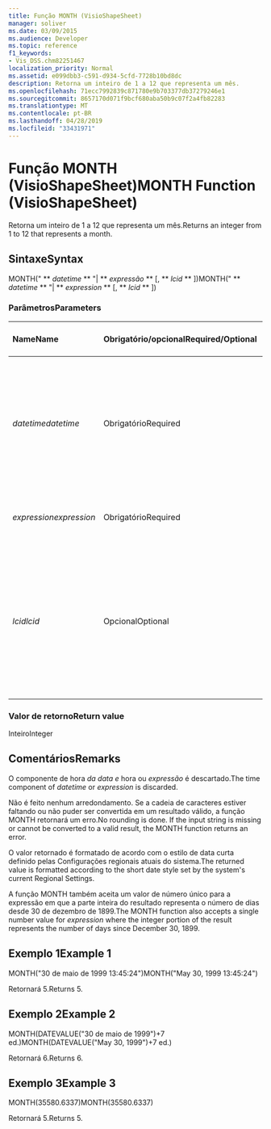 ```yaml
---
title: Função MONTH (VisioShapeSheet)
manager: soliver
ms.date: 03/09/2015
ms.audience: Developer
ms.topic: reference
f1_keywords:
- Vis_DSS.chm82251467
localization_priority: Normal
ms.assetid: e099dbb3-c591-d934-5cfd-7728b10bd8dc
description: Retorna um inteiro de 1 a 12 que representa um mês.
ms.openlocfilehash: 71ecc7992839c871780e9b703377db37279246e1
ms.sourcegitcommit: 8657170d071f9bcf680aba50b9c07f2a4fb82283
ms.translationtype: MT
ms.contentlocale: pt-BR
ms.lasthandoff: 04/28/2019
ms.locfileid: "33431971"
---
```

# <a name="month-function-visioshapesheet"></a><span data-ttu-id="63065-103">Função MONTH (VisioShapeSheet)</span><span class="sxs-lookup"><span data-stu-id="63065-103">MONTH Function (VisioShapeSheet)</span></span>

<span data-ttu-id="63065-104">Retorna um inteiro de 1 a 12 que representa um mês.</span><span class="sxs-lookup"><span data-stu-id="63065-104">Returns an integer from 1 to 12 that represents a month.</span></span>
  
## <a name="syntax"></a><span data-ttu-id="63065-105">Sintaxe</span><span class="sxs-lookup"><span data-stu-id="63065-105">Syntax</span></span>

<span data-ttu-id="63065-106">MONTH(" \*\* *datetime* \*\* "| \*\* *expressão* \*\* [, \*\* *lcid* \*\* ])</span><span class="sxs-lookup"><span data-stu-id="63065-106">MONTH(" \*\* *datetime* \*\* "| \*\* *expression* \*\* [, \*\* *lcid* \*\* ])</span></span> 
  
### <a name="parameters"></a><span data-ttu-id="63065-107">Parâmetros</span><span class="sxs-lookup"><span data-stu-id="63065-107">Parameters</span></span>

|<span data-ttu-id="63065-108">**Name**</span><span class="sxs-lookup"><span data-stu-id="63065-108">**Name**</span></span>|<span data-ttu-id="63065-109">**Obrigatório/opcional**</span><span class="sxs-lookup"><span data-stu-id="63065-109">**Required/Optional**</span></span>|<span data-ttu-id="63065-110">**Tipo de dados**</span><span class="sxs-lookup"><span data-stu-id="63065-110">**Data Type**</span></span>|<span data-ttu-id="63065-111">**Descrição**</span><span class="sxs-lookup"><span data-stu-id="63065-111">**Description**</span></span>|
|:-----|:-----|:-----|:-----|
| <span data-ttu-id="63065-112">_datetime_</span><span class="sxs-lookup"><span data-stu-id="63065-112">_datetime_</span></span> <br/> |<span data-ttu-id="63065-113">Obrigatório</span><span class="sxs-lookup"><span data-stu-id="63065-113">Required</span></span>  <br/> |<span data-ttu-id="63065-114">**String**</span><span class="sxs-lookup"><span data-stu-id="63065-114">**String**</span></span> <br/> |<span data-ttu-id="63065-115">Qualquer cadeia de caracteres comumente reconhecida como uma data e hora ou uma referência a uma célula contendo uma data e hora.</span><span class="sxs-lookup"><span data-stu-id="63065-115">Any string commonly recognized as a date and time or a reference to a cell containing a date and time.</span></span>  <br/> |
| <span data-ttu-id="63065-116">_expression_</span><span class="sxs-lookup"><span data-stu-id="63065-116">_expression_</span></span> <br/> |<span data-ttu-id="63065-117">Obrigatório</span><span class="sxs-lookup"><span data-stu-id="63065-117">Required</span></span>  <br/> |<span data-ttu-id="63065-118">**String**</span><span class="sxs-lookup"><span data-stu-id="63065-118">**String**</span></span> <br/> | <span data-ttu-id="63065-119">Qualquer expressão que produza uma data e hora.</span><span class="sxs-lookup"><span data-stu-id="63065-119">Any expression that yields a date and time.</span></span>  <br/> |
| <span data-ttu-id="63065-120">_lcid_</span><span class="sxs-lookup"><span data-stu-id="63065-120">_lcid_</span></span> <br/> |<span data-ttu-id="63065-121">Opcional</span><span class="sxs-lookup"><span data-stu-id="63065-121">Optional</span></span>  <br/> |<span data-ttu-id="63065-122">**Número**</span><span class="sxs-lookup"><span data-stu-id="63065-122">**Number**</span></span> <br/> |<span data-ttu-id="63065-123">O identificador de local a ser utilizado na avaliação de uma data e hora não locais.</span><span class="sxs-lookup"><span data-stu-id="63065-123">The locale identifier to be used in evaluating a nonlocal datetime.</span></span> <span data-ttu-id="63065-124">O identificador de local é um número descrito nos arquivos de cabeçalho do sistema.</span><span class="sxs-lookup"><span data-stu-id="63065-124">The locale identifier is a number described in the system header files.</span></span>  <br/> |
   
### <a name="return-value"></a><span data-ttu-id="63065-125">Valor de retorno</span><span class="sxs-lookup"><span data-stu-id="63065-125">Return value</span></span>

<span data-ttu-id="63065-126">Inteiro</span><span class="sxs-lookup"><span data-stu-id="63065-126">Integer</span></span>
  
## <a name="remarks"></a><span data-ttu-id="63065-127">Comentários</span><span class="sxs-lookup"><span data-stu-id="63065-127">Remarks</span></span>

<span data-ttu-id="63065-128">O componente de hora  _da data e_ hora ou  _expressão_ é descartado.</span><span class="sxs-lookup"><span data-stu-id="63065-128">The time component of  _datetime_ or  _expression_ is discarded.</span></span> 
  
<span data-ttu-id="63065-p102">Não é feito nenhum arredondamento. Se a cadeia de caracteres estiver faltando ou não puder ser convertida em um resultado válido, a função MONTH retornará um erro.</span><span class="sxs-lookup"><span data-stu-id="63065-p102">No rounding is done. If the input string is missing or cannot be converted to a valid result, the MONTH function returns an error.</span></span>
  
<span data-ttu-id="63065-131">O valor retornado é formatado de acordo com o estilo de data curta definido pelas Configurações regionais atuais do sistema.</span><span class="sxs-lookup"><span data-stu-id="63065-131">The returned value is formatted according to the short date style set by the system's current Regional Settings.</span></span>
  
<span data-ttu-id="63065-132">A função MONTH também aceita um  valor de número único para a expressão em que a parte inteira do resultado representa o número de dias desde 30 de dezembro de 1899.</span><span class="sxs-lookup"><span data-stu-id="63065-132">The MONTH function also accepts a single number value for  _expression_ where the integer portion of the result represents the number of days since December 30, 1899.</span></span> 
  
## <a name="example-1"></a><span data-ttu-id="63065-133">Exemplo 1</span><span class="sxs-lookup"><span data-stu-id="63065-133">Example 1</span></span>

<span data-ttu-id="63065-134">MONTH("30 de maio de 1999 13:45:24")</span><span class="sxs-lookup"><span data-stu-id="63065-134">MONTH("May 30, 1999 13:45:24")</span></span>
  
<span data-ttu-id="63065-135">Retornará 5.</span><span class="sxs-lookup"><span data-stu-id="63065-135">Returns 5.</span></span>
  
## <a name="example-2"></a><span data-ttu-id="63065-136">Exemplo 2</span><span class="sxs-lookup"><span data-stu-id="63065-136">Example 2</span></span>

<span data-ttu-id="63065-137">MONTH(DATEVALUE("30 de maio de 1999")+7 ed.)</span><span class="sxs-lookup"><span data-stu-id="63065-137">MONTH(DATEVALUE("May 30, 1999")+7 ed.)</span></span>
  
<span data-ttu-id="63065-138">Retornará 6.</span><span class="sxs-lookup"><span data-stu-id="63065-138">Returns 6.</span></span>
  
## <a name="example-3"></a><span data-ttu-id="63065-139">Exemplo 3</span><span class="sxs-lookup"><span data-stu-id="63065-139">Example 3</span></span>

<span data-ttu-id="63065-140">MONTH(35580.6337)</span><span class="sxs-lookup"><span data-stu-id="63065-140">MONTH(35580.6337)</span></span>
  
<span data-ttu-id="63065-141">Retornará 5.</span><span class="sxs-lookup"><span data-stu-id="63065-141">Returns 5.</span></span>
  

